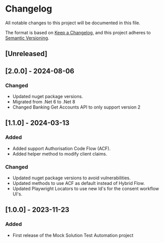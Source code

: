 # Changelog
All notable changes to this project will be documented in this file.

The format is based on [Keep a Changelog](https://keepachangelog.com/en/1.1.0/),
and this project adheres to [Semantic Versioning](https://semver.org/spec/v2.0.0.html).

## [Unreleased]

## [2.0.0] - 2024-08-06
### Changed
- Updated nuget package versions.
- Migrated from .Net 6 to .Net 8
- Changed Banking Get Accounts API to only support version 2


## [1.1.0] - 2024-03-13

### Added
- Added support Authorisation Code Flow (ACF).
- Added helper method to modify client claims.

### Changed
- Updated nuget package versions to avoid vulnerabilities.
- Updated methods to use ACF as default instead of Hybrid Flow.
- Updated Playwright Locators to use new Id's for the consent workflow UI's.


## [1.0.0] - 2023-11-23

### Added
- First release of the Mock Solution Test Automation project
